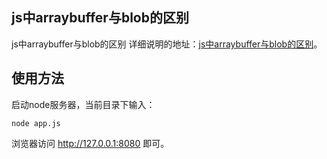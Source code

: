 ## js中arraybuffer与blob的区别

js中arraybuffer与blob的区别
详细说明的地址：[js中arraybuffer与blob的区别](http://www.zhuyuntao.cn/2019/04/17/js中arraybuffer与blob的区别/)。

## 使用方法

启动node服务器，当前目录下输入：
```
node app.js
```

浏览器访问 http://127.0.0.1:8080 即可。
